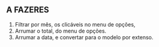 ## A FAZERES

1. Filtrar por mês, os clicáveis no menu de opções,
2. Arrumar o total, do menu de opções.
3. Arrumar a data, e convertar para o modelo por extenso.